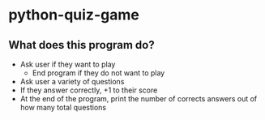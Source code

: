 # python-quiz-game

## What does this program do?
- Ask user if they want to play
    - End program if they do not want to play
- Ask user a variety of questions
- If they answer correctly, +1 to their score
- At the end of the program, print the number of corrects answers out of how many total questions